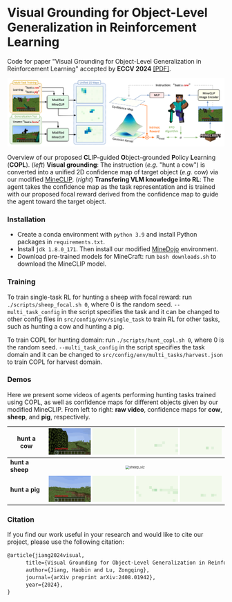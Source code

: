 # Visual Grounding for Object-Level Generalization in Reinforcement Learning

Code for paper "Visual Grounding for Object-Level Generalization in Reinforcement Learning" accepted by **ECCV 2024** [[PDF]](https://arxiv.org/abs/2408.01942).

<img src="docs/COPL.png" alt="COPL"/>

Overview of our proposed **C**LIP-guided **O**bject-grounded **P**olicy **L**earning (**COPL**). (*left*) **Visual grounding**: The instruction (*e.g.* "hunt a cow") is converted into a unified 2D confidence map of target object (*e.g.* cow) via our modified [MineCLIP](https://arxiv.org/abs/2206.08853). (*right*) **Transfering VLM knowledge into RL**: The agent takes the confidence map as the task representation and is trained with our proposed focal reward derived from the confidence map to guide the agent toward the target object. 

### Installation

* Create a conda environment with `python 3.9` and install Python packages in `requirements.txt`.
* Install `jdk 1.8.0_171`. Then install our modified [MineDojo](https://github.com/PKU-RL/MCEnv_COPL) environment.
* Download pre-trained models for MineCraft: run `bash downloads.sh` to download the MineCLIP model.

### Training

To train single-task RL for hunting a sheep with focal reward: run `./scripts/sheep_focal.sh 0`, where 0 is the random seed. `--multi_task_config` in the script specifies the task and it can be changed to other config files in `src/config/env/single_task` to train RL for other tasks, such as hunting a cow and hunting a pig.

To train COPL for hunting domain: run `./scripts/hunt_copl.sh 0`, where 0 is the random seed. `--multi_task_config` in the script specifies the task domain and it can be changed to `src/config/env/multi_tasks/harvest.json` to train COPL for harvest domain.

### Demos

Here we present some videos of agents performing hunting tasks trained using COPL, as well as confidence maps for different objects given by our modified MineCLIP. From left to right: **raw video**, confidence maps for **cow**, **sheep**, and **pig**, respectively.

| hunt a cow       | <img src="docs/videos/cow_viz.gif" alt="cow_viz" style="zoom:55%;" /> |
| ---------------- | :----------------------------------------------------------: |
| **hunt a sheep** | <img src="docs/videos/sheep_viz.gif" alt="sheep_viz" style="zoom:55%;" /> |
| **hunt a pig**   | <img src="docs/videos/pig_viz.gif" alt="pig_viz" style="zoom:55%;" /> |

### Citation

If you find our work useful in your research and would like to cite our project, please use the following citation:

```latex
@article{jiang2024visual,
      title={Visual Grounding for Object-Level Generalization in Reinforcement Learning}, 
      author={Jiang, Haobin and Lu, Zongqing},
      journal={arXiv preprint arXiv:2408.01942},
      year={2024},
}
```
